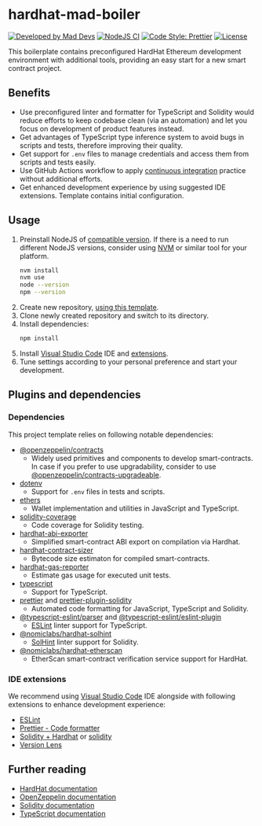 # hardhat-mad-boiler

[![Developed by Mad Devs](https://maddevs.io/badge-dark.svg)](https://maddevs.io?utm_source=github&utm_medium=madboiler)
[![NodeJS CI](https://github.com/blitz-1306/hardhat-mad-boiler/actions/workflows/ci.yaml/badge.svg)](https://github.com/blitz-1306/hardhat-mad-boiler/actions/workflows/ci.yaml)
[![Code Style: Prettier](https://img.shields.io/badge/code_style-prettier-ff69b4.svg)](https://github.com/prettier/prettier)
[![License](https://img.shields.io/badge/License-Apache%202.0-blue.svg)](LICENSE.md)

This boilerplate contains preconfigured HardHat Ethereum development environment with additional tools, providing an easy start for a new smart contract project.

## Benefits

-   Use preconfigured linter and formatter for TypeScript and Solidity would reduce efforts to keep codebase clean (via an automation) and let you focus on development of product features instead.
-   Get advantages of TypeScript type inference system to avoid bugs in scripts and tests, therefore improving their quality.
-   Get support for `.env` files to manage credentials and access them from scripts and tests easily.
-   Use GitHub Actions workflow to apply [continuous integration](https://en.wikipedia.org/wiki/Continuous_integration) practice without additional efforts.
-   Get enhanced development experience by using suggested IDE extensions. Template contains initial configuration.

## Usage

1. Preinstall NodeJS of [compatible version](/.nvmrc). If there is a need to run different NodeJS versions, consider using [NVM](https://github.com/nvm-sh/nvm) or similar tool for your platform.
    ```bash
    nvm install
    nvm use
    node --version
    npm --version
    ```
2. Create new repository, [using this template](https://docs.github.com/en/repositories/creating-and-managing-repositories/creating-a-repository-from-a-template).
3. Clone newly created repository and switch to its directory.
4. Install dependencies:
    ```bash
    npm install
    ```
5. Install [Visual Studio Code](https://code.visualstudio.com/) IDE and [extensions](#ide-extensions).
6. Tune settings according to your personal preference and start your development.

## Plugins and dependencies

### Dependencies

This project template relies on following notable dependencies:

-   [@openzeppelin/contracts](https://www.npmjs.com/package/@openzeppelin/contracts)
    -   Widely used primitives and components to develop smart-contracts. In case if you prefer to use upgradability, consider to use [@openzeppelin/contracts-upgradeable](https://www.npmjs.com/package/@openzeppelin/contracts-upgradeable).
-   [dotenv](https://www.npmjs.com/package/dotenv)
    -   Support for `.env` files in tests and scripts.
-   [ethers](https://www.npmjs.com/package/ethers)
    -   Wallet implementation and utilities in JavaScript and TypeScript.
-   [solidity-coverage](https://www.npmjs.com/package/solidity-coverage)
    -   Code coverage for Solidity testing.
-   [hardhat-abi-exporter](https://www.npmjs.com/package/hardhat-abi-exporter)
    -   Simplified smart-contract ABI export on compilation via Hardhat.
-   [hardhat-contract-sizer](https://www.npmjs.com/package/hardhat-contract-sizer)
    -   Bytecode size estimaton for compiled smart-contracts.
-   [hardhat-gas-reporter](https://www.npmjs.com/package/hardhat-gas-reporter)
    -   Estimate gas usage for executed unit tests.
-   [typescript](https://www.npmjs.com/package/typescript)
    -   Support for TypeScript.
-   [prettier](https://www.npmjs.com/package/prettier) and [prettier-plugin-solidity](https://www.npmjs.com/package/prettier-plugin-solidity)
    -   Automated code formatting for JavaScript, TypeScript and Solidity.
-   [@typescript-eslint/parser](https://www.npmjs.com/package/@typescript-eslint/parser) and [@typescript-eslint/eslint-plugin](https://www.npmjs.com/package/@typescript-eslint/eslint-plugin)
    -   [ESLint](https://www.npmjs.com/package/eslint) linter support for TypeScript.
-   [@nomiclabs/hardhat-solhint](https://www.npmjs.com/package/@nomiclabs/hardhat-solhint)
    -   [SolHint](https://www.npmjs.com/package/solhint) linter support for Solidity.
-   [@nomiclabs/hardhat-etherscan](https://www.npmjs.com/package/@nomiclabs/hardhat-etherscan)
    -   EtherScan smart-contract verification service support for HardHat.

### IDE extensions

We recommend using [Visual Studio Code](https://code.visualstudio.com/) IDE alongside with following extensions to enhance development experience:

-   [ESLint](https://marketplace.visualstudio.com/items?itemName=dbaeumer.vscode-eslint)
-   [Prettier - Code formatter](https://marketplace.visualstudio.com/items?itemName=esbenp.prettier-vscode)
-   [Solidity + Hardhat](https://marketplace.visualstudio.com/items?itemName=NomicFoundation.hardhat-solidity) or [solidity](https://marketplace.visualstudio.com/items?itemName=JuanBlanco.solidity)
-   [Version Lens](https://marketplace.visualstudio.com/items?itemName=pflannery.vscode-versionlens)

## Further reading

-   [HardHat documentation](https://hardhat.org/docs)
-   [OpenZeppelin documentation](https://docs.openzeppelin.com/)
-   [Solidity documentation](https://docs.soliditylang.org/)
-   [TypeScript documentation](https://www.typescriptlang.org/docs/)
